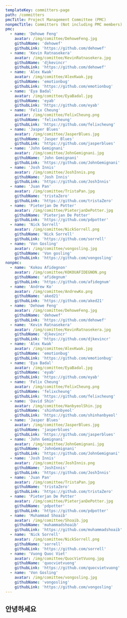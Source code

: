 ```yaml
---
templateKey: committers-page
path: /committers
pmcTitle: Project Management Committee (PMC)
nonpmcTitle: Committers (Not including PMC members)
pmc:
  - name: 'Dehowe Feng'
    avatar: /img/comittee/DehoweFeng.jpg
    githubName: 'dehowef'
    githubLink: 'https://github.com/dehowef'
  - name: 'Kevin Ratnasekera'
    avatar: /img/comittee/KevinRatnasekera.jpg
    githubName: 'djkevincr'
    githubLink: 'https://github.com/dehowef'
  - name: 'Alex Kwak'
    avatar: /img/comittee/AlexKwak.jpg
    githubName: 'emotionbug'
    githubLink: 'https://github.com/emotionbug'
  - name: 'Eya Badal'
    avatar: /img/comittee/EyaBadal.jpg
    githubName: 'eyab'
    githubLink: 'https://github.com/eyab'
  - name: 'Felix Cheung'
    avatar: /img/comittee/FelixCheung.png
    githubName: 'felixcheung'
    githubLink: 'https://github.com/felixcheung'
  - name: 'Jasper Blues'
    avatar: /img/comittee/JasperBlues.jpg
    githubName: 'Jasper Blues'
    githubLink: 'https://github.com/jasperblues'
  - name: 'John Gemignani'
    avatar: /img/comittee/JohnGemignani.jpg
    githubName: 'John Gemignani'
    githubLink: 'https://github.com/JohnGemignani'
  - name: 'Josh Innis'
    avatar: /img/comittee/JoshInnis.png
    githubName: 'Josh Innis'
    githubLink: 'https://github.com/JoshInnis'
  - name: 'Juan Pan'
    avatar: /img/comittee/TristaPan.jpg
    githubName: 'tristaZero'
    githubLink: 'https://github.com/tristaZero'
  - name: 'Pieterjan De Potter'
    avatar: /img/comittee/PieterjanDePotter.jpg
    githubName: 'Pieterjan De Potter'
    githubLink: 'https://github.com/pdpotter'
  - name: 'Nick Sorrell'
    avatar: /img/comittee/NickSorrell.png
    githubName: 'Nick Sorrell'
    githubLink: 'https://github.com/sorrell'
  - name: 'Von Gosling'
    avatar: /img/comittee/vongosling.jpg
    githubName: 'Von gosling'
    githubLink: 'https://github.com/vongosling' 
nonpmc:
  - name: 'Kokou Afidegnon'
    avatar: /img/comittee/KOKOUAFIDEGNON.png
    githubName: 'afidegnum'
    githubLink: 'https://github.com/afidegnum'
  - name: 'Andrew Ko'
    avatar: /img/comittee/AndrewKo.png
    githubName: 'aked21'
    githubLink: 'https://github.com/aked21'
  - name: 'Dehowe Feng'
    avatar: /img/comittee/DehoweFeng.jpg
    githubName: 'dehowef'
    githubLink: 'https://github.com/dehowef'
  - name: 'Kevin Ratnasekera'
    avatar: /img/comittee/KevinRatnasekera.jpg
    githubName: 'djkevincr'
    githubLink: 'https://github.com/djkevincr'
  - name: 'Alex Kwak'
    avatar: /img/comittee/AlexKwak.jpg
    githubName: 'emotionbug'
    githubLink: 'https://github.com/emotionbug'
  - name: 'Eya Badal'
    avatar: /img/comittee/EyaBadal.jpg
    githubName: 'eyab'
    githubLink: 'https://github.com/eyab'
  - name: 'Felix Cheung'
    avatar: /img/comittee/FelixCheung.png
    githubName: 'felixcheung'
    githubLink: 'https://github.com/felixcheung'
  - name: 'David Shin'
    avatar: /img/comittee/HanbyeolShin.jpg
    githubName: 'shinhanbyeol'
    githubLink: 'https://github.com/shinhanbyeol'
  - name: 'Jasper Blues'
    avatar: /img/comittee/JasperBlues.jpg
    githubName: 'jasperblues'
    githubLink: 'https://github.com/jasperblues'    
  - name: 'John Gemignani'
    avatar: /img/comittee/JohnGemignani.jpg
    githubName: 'JohnGemignani'
    githubLink: 'https://github.com/JohnGemignani'
  - name: 'Josh Innis'
    avatar: /img/comittee/JoshInnis.png
    githubName: 'JoshInnis'
    githubLink: 'https://github.com/JoshInnis'
  - name: 'Juan Pan'
    avatar: /img/comittee/TristaPan.jpg
    githubName: 'tristaZero'
    githubLink: 'https://github.com/tristaZero'
  - name: 'Pieterjan De Potter'
    avatar: /img/comittee/PieterjanDePotter.jpg
    githubName: 'pdpotter'
    githubLink: 'https://github.com/pdpotter'
  - name: 'Muhammad Shoaib'
    avatar: /img/comittee/Shoaib.jpg
    githubName: 'muhammadshoaib'
    githubLink: 'https://github.com/muhammadshoaib'    
  - name: 'Nick Sorrell'
    avatar: /img/comittee/NickSorrell.png
    githubName: 'sorrell'
    githubLink: 'https://github.com/sorrell'    
  - name: 'Vuong Quoc Viet'
    avatar: /img/comittee/QuocVietVuong.jpg
    githubName: 'quocvietvuong'
    githubLink: 'https://github.com/quocvietvuong'    
  - name: 'Von Gosling'
    avatar: /img/comittee/vongosling.jpg
    githubName: 'vongosling'
    githubLink: 'https://github.com/vongosling'    
---
```


## 안녕하세요
